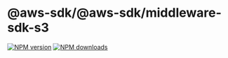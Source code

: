 # @aws-sdk/@aws-sdk/middleware-sdk-s3

[![NPM version](https://img.shields.io/npm/v/@aws-sdk/@aws-sdk/middleware-sdk-s3/preview.svg)](https://www.npmjs.com/package/@aws-sdk/@aws-sdk/middleware-sdk-s3)
[![NPM downloads](https://img.shields.io/npm/dm/@aws-sdk/@aws-sdk/middleware-sdk-s3.svg)](https://www.npmjs.com/package/@aws-sdk/@aws-sdk/middleware-sdk-s3)
